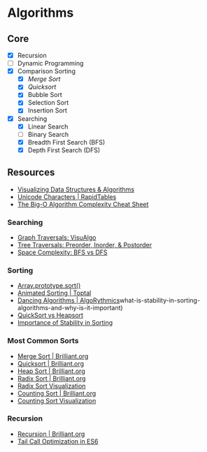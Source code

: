 # Algorithms

## Core
- [X] Recursion
- [ ] Dynamic Programming
- [X] Comparison Sorting
  - [X] *Merge Sort*
  - [X] *Quicksort*
  - [X] Bubble Sort
  - [X] Selection Sort
  - [X] Insertion Sort
- [X] Searching
  - [X] Linear Search
  - [ ] Binary Search
  - [X] Breadth First Search (BFS)
  - [X] Depth First Search (DFS)

## Resources
- [Visualizing Data Structures & Algorithms](https://visualgo.net/en)
- [Unicode Characters | RapidTables](https://www.rapidtables.com/code/text/unicode-characters.html)
- [The Big-O Algorithm Complexity Cheat Sheet](https://www.bigocheatsheet.com/ "Big O Cheat Sheet")

### Searching
- [Graph Traversals: VisuAlgo](https://visualgo.net/en/dfsbfs)
- [Tree Traversals: Preorder, Inorder, & Postorder](https://www.geeksforgeeks.org/tree-traversals-inorder-preorder-and-postorder/)
- [Space Complexity: BFS vs DFS](https://stackoverflow.com/questions/9844193/what-is-the-time-and-space-complexity-of-a-breadth-first-and-depth-first-tree-tr)

### Sorting
- [Array.prototype.sort()](https://developer.mozilla.org/en-US/docs/Web/JavaScript/Reference/Global_Objects/Array/sort)
- [Animated Sorting | Toptal](https://www.toptal.com/developers/sorting-algorithms)
- [Dancing Algorithms | AlgoRythmics](https://www.youtube.com/user/AlgoRythmics/videos)what-is-stability-in-sorting-algorithms-and-why-is-it-important)
- [QuickSort vs Heapsort](https://stackoverflow.com/questions/2467751/quicksort-vs-heapsort)
- [Importance of Stability in Sorting](https://stackoverflow.com/questions/1517793/)

### Most Common Sorts
- [Merge Sort | Brilliant.org](https://brilliant.org/wiki/merge/)
- [Quicksort | Brilliant.org](https://brilliant.org/wiki/quick-sort/)
- [Heap Sort | Brilliant.org](https://brilliant.org/wiki/heap-sort/)
- [Radix Sort | Brilliant.org](https://brilliant.org/wiki/radix-sort/ "Non-Comparison Sort")
- [Radix Sort Visualization](https://www.cs.usfca.edu/~galles/visualization/RadixSort.html)
- [Counting Sort | Brilliant.org](https://brilliant.org/wiki/counting-sort/ "Non-Comparison Sort")
- [Counting Sort Visualization](https://www.cs.usfca.edu/~galles/visualization/CountingSort.html)

### Recursion
- [Recursion | Brilliant.org](https://brilliant.org/wiki/recursion-problem-solving/)
- [Tail Call Optimization in ES6](https://2ality.com/2015/06/tail-call-optimization.html)